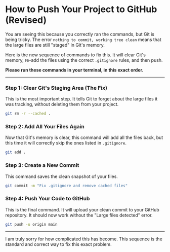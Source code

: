 # How to Push Your Project to GitHub (Revised)

You are seeing this because you correctly ran the commands, but Git is being tricky. The error `nothing to commit, working tree clean` means that the large files are still "staged" in Git's memory.

Here is the new sequence of commands to fix this. It will clear Git's memory, re-add the files using the correct `.gitignore` rules, and then push.

**Please run these commands in your terminal, in this exact order.**

---

### Step 1: Clear Git's Staging Area (The Fix)

This is the most important step. It tells Git to forget about the large files it was tracking, without deleting them from your project.

```bash
git rm -r --cached .
```

### Step 2: Add All Your Files Again

Now that Git's memory is clear, this command will add all the files back, but this time it will correctly skip the ones listed in `.gitignore`.

```bash
git add .
```

### Step 3: Create a New Commit

This command saves the clean snapshot of your files.

```bash
git commit -m "Fix .gitignore and remove cached files"
```

### Step 4: Push Your Code to GitHub

This is the final command. It will upload your clean commit to your GitHub repository. It should now work without the "Large files detected" error.

```bash
git push -u origin main
```

---

I am truly sorry for how complicated this has become. This sequence is the standard and correct way to fix this exact problem.
